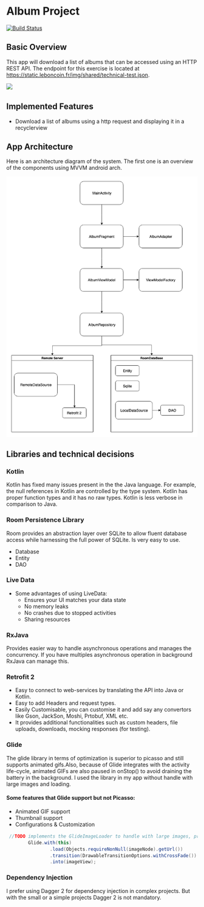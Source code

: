 # Album Project

[![Build Status](https://travis-ci.org/anfederico/Clairvoyant.svg?branch=master)](https://travis-ci.org/anfederico/Clairvoyant)

## Basic Overview

 This app will download a list of albums that can be accessed using an HTTP REST API. The endpoint for this exercise is located at https://static.leboncoin.fr/img/shared/technical-test.json.
 
 ![](header.png)

## Implemented Features
- Download a list of albums using a http request and displaying it in a recyclerview

## App Architecture

Here is an architecture diagram of the system. The first one is an overview of the components using MVVM android arch.

![alt text](https://github.com/dirceudn/Album/blob/dev/MVVM-AlbumProject.png)

## Libraries and technical decisions

### Kotlin

Kotlin has fixed many issues present in the the Java language. For example, the null references in Kotlin are controlled by the type system. Kotlin has proper function types and it has no raw types. Kotlin is less verbose in comparison to Java. 

### Room Persistence Library 
Room provides an abstraction layer over SQLite to allow fluent database access while harnessing the full power of SQLite. Is very easy to use.
- Database
- Entity
- DAO

### Live Data
- Some advantages of using LiveData:
  - Ensures your UI matches your data state
  - No memory leaks
  - No crashes due to stopped activities
  - Sharing resources

### RxJava

 Provides easier way to handle asynchronous operations and manages the concurrency. If you have multiples asynchronous operation in background RxJava can manage this.
 
### Retrofit 2

- Easy to connect to web-services by translating the API into Java or Kotlin.
- Easy to add Headers and request types.
- Easily Customisable, you can customise it and add say any convertors like Gson, JackSon, Moshi, Prtobuf, XML etc.
- It provides additional functionalities such as custom headers, file uploads, downloads, mocking responses (for testing).
 
### Glide

The glide library in terms of optimization is superior to picasso and still supports animated gifs.Also, because of Glide integrates with the activity life-cycle, animated GIFs are also paused in onStop() to avoid draining the battery in the background. I used the library in my app without handle with large images and loading.
#### Some features that Glide support but not Picasso:
* Animated GIF support
* Thumbnail support
* Configurations & Customization


```java
 //TODO implements the GlideImageLoader to handle with large images, progress and cache.
        Glide.with(this)
                .load(Objects.requireNonNull(imageNode).getUrl())
                .transition(DrawableTransitionOptions.withCrossFade())
                .into(imageView);
```

### Dependency Injection

I prefer using Dagger 2 for dependency injection in complex projects. But with the small or a simple projects Dagger 2 is not mandatory. 
